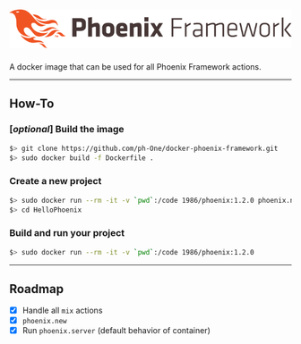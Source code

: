 # ![Logo](logo.png)

A docker image that can be used for all Phoenix Framework actions.

---

## How-To

### [_optional_] Build the image  
```sh
$> git clone https://github.com/ph-One/docker-phoenix-framework.git
$> sudo docker build -f Dockerfile .
```

### Create a new project  
```sh
$> sudo docker run --rm -it -v `pwd`:/code 1986/phoenix:1.2.0 phoenix.new HelloPhoenix
$> cd HelloPhoenix
```

### Build and run your project  
```sh
$> sudo docker run --rm -it -v `pwd`:/code 1986/phoenix:1.2.0
```

---

## Roadmap
- [x] Handle all `mix` actions
- [x] `phoenix.new`
- [x] Run `phoenix.server` (default behavior of container)
